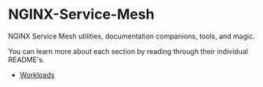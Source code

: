 NGINX-Service-Mesh
==================

NGINX Service Mesh utilities, documentation companions, tools, and magic.

You can learn more about each section by reading through their individual README's.
- [Workloads](workloads/README.md)
